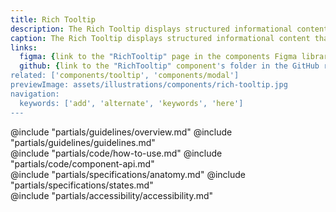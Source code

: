 ```yaml
---
title: Rich Tooltip
description: The Rich Tooltip displays structured informational content that is non-essential to the user completing a task.
caption: The Rich Tooltip displays structured informational content that is non-essential to the user completing a task.
links:
  figma: {link to the "RichTooltip" page in the components Figma library}
  github: {link to the "RichTooltip" component's folder in the GitHub repo}
related: ['components/tooltip', 'components/modal']
previewImage: assets/illustrations/components/rich-tooltip.jpg
navigation:
  keywords: ['add', 'alternate', 'keywords', 'here']
---
```


<section data-tab="Guidelines">
  @include "partials/guidelines/overview.md"
  @include "partials/guidelines/guidelines.md"
</section>

<section data-tab="Code">
  @include "partials/code/how-to-use.md"
  @include "partials/code/component-api.md"
</section>

<section data-tab="Specifications">
  @include "partials/specifications/anatomy.md"
  @include "partials/specifications/states.md"
</section>

<section data-tab="Accessibility">
  @include "partials/accessibility/accessibility.md"
</section>
